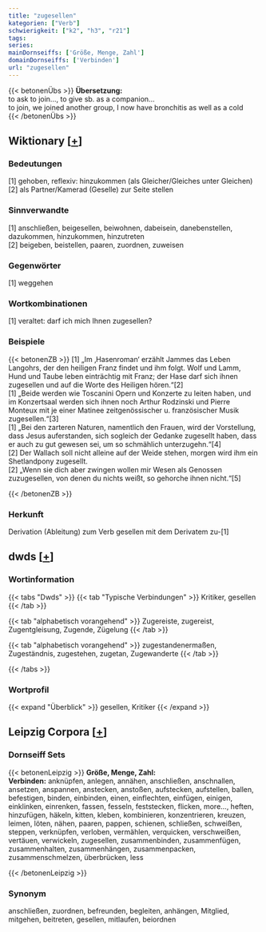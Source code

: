 ```yaml
---
title: "zugesellen"
kategorien: ["Verb"]
schwierigkeit: ["k2", "h3", "r21"]
tags:
series:
mainDornseiffs: ['Größe, Menge, Zahl']
domainDornseiffs: ['Verbinden']
url: "zugesellen"
---
```


{{< betonenÜbs >}}
**Übersetzung:**  
to ask to join..., to give sb. as a companion...  
to join, we joined another group, I now have bronchitis as well as a cold  
{{< /betonenÜbs >}}

## Wiktionary [[+](https://de.wiktionary.org/wiki/zugesellen)]

### Bedeutungen
[1] gehoben, reflexiv: hinzukommen (als Gleicher/Gleiches unter Gleichen)  
[2] als Partner/Kamerad (Geselle) zur Seite stellen  

### Sinnverwandte
[1] anschließen, beigesellen, beiwohnen, dabeisein, danebenstellen, dazukommen, hinzukommen, hinzutreten  
[2] beigeben, beistellen, paaren, zuordnen, zuweisen  

### Gegenwörter
[1] weggehen  

### Wortkombinationen
[1] veraltet: darf ich mich Ihnen zugesellen?  

### Beispiele
{{< betonenZB >}}
[1] „Im ‚Hasenroman‘ erzählt Jammes das Leben Langohrs, der den heiligen Franz findet und ihm folgt. Wolf und Lamm, Hund und Taube leben einträchtig mit Franz; der Hase darf sich ihnen zugesellen und auf die Worte des Heiligen hören.“[2]  
[1] „Beide werden wie Toscanini Opern und Konzerte zu leiten haben, und im Konzertsaal werden sich ihnen noch Arthur Rodzinski und Pierre Monteux mit je einer Matinee zeitgenössischer u. französischer Musik zugesellen.“[3]  
[1] „Bei den zarteren Naturen, namentlich den Frauen, wird der Vorstellung, dass Jesus auferstanden, sich sogleich der Gedanke zugesellt haben, dass er auch zu gut gewesen sei, um so schmählich unterzugehn.“[4]  
[2] Der Wallach soll nicht alleine auf der Weide stehen, morgen wird ihm ein Shetlandpony zugesellt.  
[2] „Wenn sie dich aber zwingen wollen mir Wesen als Genossen zuzugesellen, von denen du nichts weißt, so gehorche ihnen nicht.“[5]  

{{< /betonenZB >}}
### Herkunft
Derivation (Ableitung) zum Verb gesellen mit dem Derivatem zu-[1]  



## dwds [[+](https://www.dwds.de/wb/zugesellen)]

### Wortinformation
{{< tabs "Dwds" >}}
{{< tab "Typische Verbindungen" >}}
Kritiker, gesellen
{{< /tab >}}

{{< tab "alphabetisch vorangehend" >}}
Zugereiste, zugereist, Zugentgleisung, Zugende, Zügelung
{{< /tab >}}

{{< tab "alphabetisch vorangehend" >}}
zugestandenermaßen, Zugeständnis, zugestehen, zugetan, Zugewanderte
{{< /tab >}}

{{< /tabs >}}

### Wortprofil
{{< expand "Überblick" >}} gesellen, Kritiker {{< /expand >}}

## Leipzig Corpora [[+](https://corpora.uni-leipzig.de/en/res?word=zugesellen&corpusId=deu_newscrawl-public_2018)]

### Dornseiff Sets
{{< betonenLeipzig >}}
**Größe, Menge, Zahl:**  
**Verbinden:** anknüpfen, anlegen, annähen, anschließen, anschnallen, ansetzen, anspannen, anstecken, anstoßen, aufstecken, aufstellen, ballen, befestigen, binden, einbinden, einen, einflechten, einfügen, einigen, einklinken, einrenken, fassen, fesseln, feststecken, flicken, more..., heften, hinzufügen, häkeln, kitten, kleben, kombinieren, konzentrieren, kreuzen, leimen, löten, nähen, paaren, pappen, schienen, schließen, schweißen, steppen, verknüpfen, verloben, vermählen, verquicken, verschweißen, vertäuen, verwickeln, zugesellen, zusammenbinden, zusammenfügen, zusammenhalten, zusammenhängen, zusammenpacken, zusammenschmelzen, überbrücken, less  

{{< /betonenLeipzig >}}

### Synonym
anschließen, zuordnen, befreunden, begleiten, anhängen, Mitglied, mitgehen, beitreten, gesellen, mitlaufen, beiordnen

